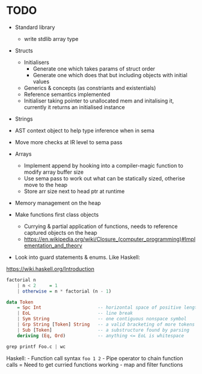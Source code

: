 
# TODO

* Standard library
    - write stdlib array type

* Structs
    - Initialisers
        - Generate one which takes params of struct order
        - Generate one which does that but including objects with initial values
    - Generics & concepts (as constriants and existentials)
    - Reference semantics implemented
    - Initialiser taking pointer to unallocated mem and initalising it, currently it returns an initialised instance

* Strings
    
* AST context object to help type inference when in sema

* Move more checks at IR level to sema pass

* Arrays
    - Implement append by hooking into a compiler-magic function to modify array buffer size
    - Use sema pass to work out what can be statically sized, otherise move to the heap
    - Store arr size next to head ptr at runtime

* Memory management on the heap

* Make functions first class objects
    - Currying & partial application of functions, needs to reference captured objects on the heap
    - https://en.wikipedia.org/wiki/Closure_(computer_programming)#Implementation_and_theory

* Look into guard statements & enums. Like Haskell:

https://wiki.haskell.org/Introduction

```haskell
factorial n
    | n < 2     = 1
    | otherwise = n * factorial (n - 1)

data Token
    = Spc Int                     -- horizontal space of positive length
    | EoL                         -- line break
    | Sym String                  -- one contiguous nonspace symbol
    | Grp String [Token] String   -- a valid bracketing of more tokens
    | Sub [Token]                 -- a substructure found by parsing
    deriving (Eq, Ord)            -- anything <= EoL is whitespace

grep printf Foo.c | wc

```

Haskell:
    - Function call syntax `foo 1 2`
    - Pipe operator to chain function calls
    = Need to get curried functions working
    - map and filter functions

